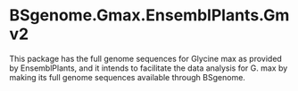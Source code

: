 # BSgenome.Gmax.EnsemblPlants.Gmv2
 This package has the full genome sequences for Glycine max as provided by EnsemblPlants, and it intends to facilitate the data analysis for G. max by making its full genome sequences available through BSgenome.
